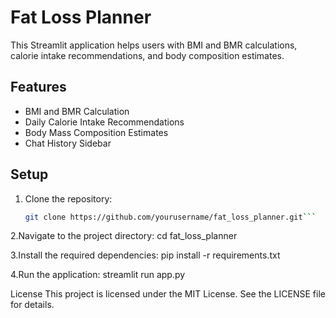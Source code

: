 # Fat Loss Planner

This Streamlit application helps users with BMI and BMR calculations, calorie intake recommendations, and body composition estimates.

## Features

- BMI and BMR Calculation
- Daily Calorie Intake Recommendations
- Body Mass Composition Estimates
- Chat History Sidebar

## Setup

1. Clone the repository:
   ```bash
   git clone https://github.com/yourusername/fat_loss_planner.git```
   
2.Navigate to the project directory:
   cd fat_loss_planner
   
3.Install the required dependencies:
   pip install -r requirements.txt

4.Run the application:
   streamlit run app.py

License
This project is licensed under the MIT License. See the LICENSE file for details.
